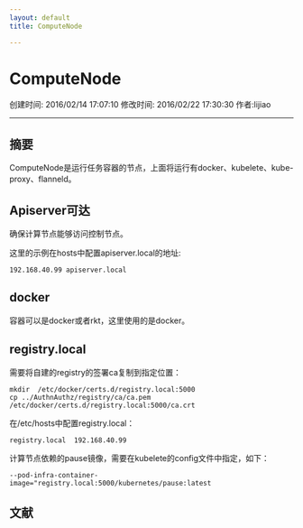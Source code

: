 ```yaml
---
layout: default
title: ComputeNode

---
```


# ComputeNode
创建时间: 2016/02/14 17:07:10  修改时间: 2016/02/22 17:30:30 作者:lijiao

----

## 摘要

ComputeNode是运行任务容器的节点，上面将运行有docker、kubelete、kube-proxy、flanneld。

## Apiserver可达

确保计算节点能够访问控制节点。

这里的示例在hosts中配置apiserver.local的地址:

	192.168.40.99 apiserver.local

## docker

容器可以是docker或者rkt，这里使用的是docker。

## registry.local

需要将自建的registry的签署ca复制到指定位置：

	mkdir  /etc/docker/certs.d/registry.local:5000
	cp ../AuthnAuthz/registry/ca/ca.pem   /etc/docker/certs.d/registry.local:5000/ca.crt

在/etc/hosts中配置registry.local：

	registry.local  192.168.40.99

计算节点依赖的pause镜像，需要在kubelete的config文件中指定，如下：

	--pod-infra-container-image="registry.local:5000/kubernetes/pause:latest

## 文献
